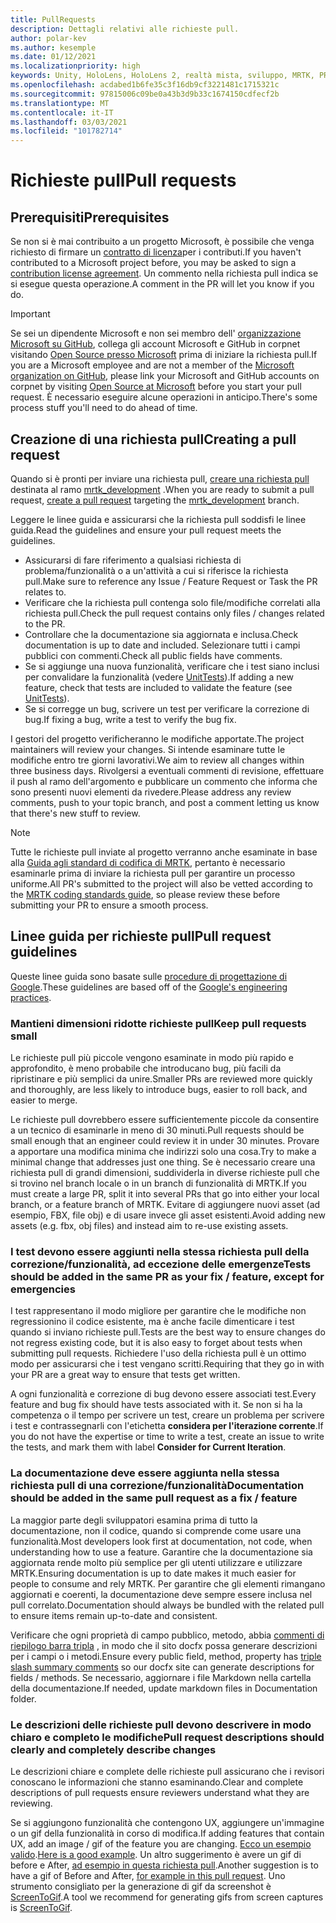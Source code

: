 ```yaml
---
title: PullRequests
description: Dettagli relativi alle richieste pull.
author: polar-kev
ms.author: kesemple
ms.date: 01/12/2021
ms.localizationpriority: high
keywords: Unity, HoloLens, HoloLens 2, realtà mista, sviluppo, MRTK, PR,
ms.openlocfilehash: acdabed1b6fe35c3f16db9cf3221481c1715321c
ms.sourcegitcommit: 97815006c09be0a43b3d9b33c1674150cdfecf2b
ms.translationtype: MT
ms.contentlocale: it-IT
ms.lasthandoff: 03/03/2021
ms.locfileid: "101782714"
---
```

# <a name="pull-requests"></a><span data-ttu-id="c4d7c-104">Richieste pull</span><span class="sxs-lookup"><span data-stu-id="c4d7c-104">Pull requests</span></span>

## <a name="prerequisites"></a><span data-ttu-id="c4d7c-105">Prerequisiti</span><span class="sxs-lookup"><span data-stu-id="c4d7c-105">Prerequisites</span></span>

<span data-ttu-id="c4d7c-106">Se non si è mai contribuito a un progetto Microsoft, è possibile che venga richiesto di firmare un [contratto di licenza](https://cla.microsoft.com/)per i contributi.</span><span class="sxs-lookup"><span data-stu-id="c4d7c-106">If you haven't contributed to a Microsoft project before, you may be asked to sign a [contribution license agreement](https://cla.microsoft.com/).</span></span>
<span data-ttu-id="c4d7c-107">Un commento nella richiesta pull indica se si esegue questa operazione.</span><span class="sxs-lookup"><span data-stu-id="c4d7c-107">A comment in the PR will let you know if you do.</span></span>

> [!IMPORTANT]
> <span data-ttu-id="c4d7c-108">Se sei un dipendente Microsoft e non sei membro dell' [organizzazione Microsoft su GitHub](https://github.com/Microsoft), collega gli account Microsoft e GitHub in corpnet visitando [Open Source presso Microsoft](https://opensource.microsoft.com/) prima di iniziare la richiesta pull.</span><span class="sxs-lookup"><span data-stu-id="c4d7c-108">If you are a Microsoft employee and are not a member of the [Microsoft organization on GitHub](https://github.com/Microsoft), please link your Microsoft and GitHub accounts on corpnet by visiting [Open Source at Microsoft](https://opensource.microsoft.com/) before you start your pull request.</span></span> <span data-ttu-id="c4d7c-109">È necessario eseguire alcune operazioni in anticipo.</span><span class="sxs-lookup"><span data-stu-id="c4d7c-109">There's some process stuff you'll need to do ahead of time.</span></span>

## <a name="creating-a-pull-request"></a><span data-ttu-id="c4d7c-110">Creazione di una richiesta pull</span><span class="sxs-lookup"><span data-stu-id="c4d7c-110">Creating a pull request</span></span>

<span data-ttu-id="c4d7c-111">Quando si è pronti per inviare una richiesta pull, [creare una richiesta pull](https://github.com/microsoft/MixedRealityToolkit-Unity/compare/mrtk_development...mrtk_development?expand=1) destinata al ramo [mrtk_development](https://github.com/microsoft/mixedrealitytoolkit-unity/tree/mrtk_development) .</span><span class="sxs-lookup"><span data-stu-id="c4d7c-111">When you are ready to submit a pull request, [create a pull request](https://github.com/microsoft/MixedRealityToolkit-Unity/compare/mrtk_development...mrtk_development?expand=1) targeting the [mrtk_development](https://github.com/microsoft/mixedrealitytoolkit-unity/tree/mrtk_development) branch.</span></span>

<span data-ttu-id="c4d7c-112">Leggere le linee guida e assicurarsi che la richiesta pull soddisfi le linee guida.</span><span class="sxs-lookup"><span data-stu-id="c4d7c-112">Read the guidelines and ensure your pull request meets the guidelines.</span></span>

* <span data-ttu-id="c4d7c-113">Assicurarsi di fare riferimento a qualsiasi richiesta di problema/funzionalità o a un'attività a cui si riferisce la richiesta pull.</span><span class="sxs-lookup"><span data-stu-id="c4d7c-113">Make sure to reference any Issue / Feature Request or Task the PR relates to.</span></span>
* <span data-ttu-id="c4d7c-114">Verificare che la richiesta pull contenga solo file/modifiche correlati alla richiesta pull.</span><span class="sxs-lookup"><span data-stu-id="c4d7c-114">Check the pull request contains only files / changes related to the PR.</span></span>
* <span data-ttu-id="c4d7c-115">Controllare che la documentazione sia aggiornata e inclusa.</span><span class="sxs-lookup"><span data-stu-id="c4d7c-115">Check documentation is up to date and included.</span></span> <span data-ttu-id="c4d7c-116">Selezionare tutti i campi pubblici con commenti.</span><span class="sxs-lookup"><span data-stu-id="c4d7c-116">Check all public fields have comments.</span></span>
* <span data-ttu-id="c4d7c-117">Se si aggiunge una nuova funzionalità, verificare che i test siano inclusi per convalidare la funzionalità (vedere [UnitTests](UnitTests.md)).</span><span class="sxs-lookup"><span data-stu-id="c4d7c-117">If adding a new feature, check that tests are included to validate the feature (see [UnitTests](UnitTests.md)).</span></span>
* <span data-ttu-id="c4d7c-118">Se si corregge un bug, scrivere un test per verificare la correzione di bug.</span><span class="sxs-lookup"><span data-stu-id="c4d7c-118">If fixing a bug, write a test to verify the bug fix.</span></span>

<span data-ttu-id="c4d7c-119">I gestori del progetto verificheranno le modifiche apportate.</span><span class="sxs-lookup"><span data-stu-id="c4d7c-119">The project maintainers will review your changes.</span></span> <span data-ttu-id="c4d7c-120">Si intende esaminare tutte le modifiche entro tre giorni lavorativi.</span><span class="sxs-lookup"><span data-stu-id="c4d7c-120">We aim to review all changes within three business days.</span></span> <span data-ttu-id="c4d7c-121">Rivolgersi a eventuali commenti di revisione, effettuare il push al ramo dell'argomento e pubblicare un commento che informa che sono presenti nuovi elementi da rivedere.</span><span class="sxs-lookup"><span data-stu-id="c4d7c-121">Please address any review comments, push to your topic branch, and post a comment letting us know that there's new stuff to review.</span></span>

> [!NOTE]
> <span data-ttu-id="c4d7c-122">Tutte le richieste pull inviate al progetto verranno anche esaminate in base alla [Guida agli standard di codifica di MRTK](CodingGuidelines.md), pertanto è necessario esaminarle prima di inviare la richiesta pull per garantire un processo uniforme.</span><span class="sxs-lookup"><span data-stu-id="c4d7c-122">All PR's submitted to the project will also be vetted according to the [MRTK coding standards guide](CodingGuidelines.md), so please review these before submitting your PR to ensure a smooth process.</span></span>

## <a name="pull-request-guidelines"></a><span data-ttu-id="c4d7c-123">Linee guida per richieste pull</span><span class="sxs-lookup"><span data-stu-id="c4d7c-123">Pull request guidelines</span></span>

<span data-ttu-id="c4d7c-124">Queste linee guida sono basate sulle [procedure di progettazione di Google](https://google.github.io/eng-practices/review/developer/small-cls.html).</span><span class="sxs-lookup"><span data-stu-id="c4d7c-124">These guidelines are based off of the [Google's engineering practices](https://google.github.io/eng-practices/review/developer/small-cls.html).</span></span>

### <a name="keep-pull-requests-small"></a><span data-ttu-id="c4d7c-125">Mantieni dimensioni ridotte richieste pull</span><span class="sxs-lookup"><span data-stu-id="c4d7c-125">Keep pull requests small</span></span>

<span data-ttu-id="c4d7c-126">Le richieste pull più piccole vengono esaminate in modo più rapido e approfondito, è meno probabile che introducano bug, più facili da ripristinare e più semplici da unire.</span><span class="sxs-lookup"><span data-stu-id="c4d7c-126">Smaller PRs are reviewed more quickly and thoroughly, are less likely to introduce bugs, easier to roll back, and easier to merge.</span></span>

<span data-ttu-id="c4d7c-127">Le richieste pull dovrebbero essere sufficientemente piccole da consentire a un tecnico di esaminarle in meno di 30 minuti.</span><span class="sxs-lookup"><span data-stu-id="c4d7c-127">Pull requests should be small enough that an engineer could review it in under 30 minutes.</span></span> <span data-ttu-id="c4d7c-128">Provare a apportare una modifica minima che indirizzi solo una cosa.</span><span class="sxs-lookup"><span data-stu-id="c4d7c-128">Try to make a minimal change that addresses just one thing.</span></span> <span data-ttu-id="c4d7c-129">Se è necessario creare una richiesta pull di grandi dimensioni, suddividerla in diverse richieste pull che si trovino nel branch locale o in un branch di funzionalità di MRTK.</span><span class="sxs-lookup"><span data-stu-id="c4d7c-129">If you must create a large PR, split it into several PRs that go into either your local branch, or a feature branch of MRTK.</span></span> <span data-ttu-id="c4d7c-130">Evitare di aggiungere nuovi asset (ad esempio, FBX, file obj) e di usare invece gli asset esistenti.</span><span class="sxs-lookup"><span data-stu-id="c4d7c-130">Avoid adding new assets (e.g. fbx, obj files) and instead aim to re-use existing assets.</span></span>

### <a name="tests-should-be-added-in-the-same-pr-as-your-fix--feature-except-for-emergencies"></a><span data-ttu-id="c4d7c-131">I test devono essere aggiunti nella stessa richiesta pull della correzione/funzionalità, ad eccezione delle emergenze</span><span class="sxs-lookup"><span data-stu-id="c4d7c-131">Tests should be added in the same PR as your fix / feature, except for emergencies</span></span>

<span data-ttu-id="c4d7c-132">I test rappresentano il modo migliore per garantire che le modifiche non regressionino il codice esistente, ma è anche facile dimenticare i test quando si inviano richieste pull.</span><span class="sxs-lookup"><span data-stu-id="c4d7c-132">Tests are the best way to ensure changes do not regress existing code, but it is also easy to forget about tests when submitting pull requests.</span></span> <span data-ttu-id="c4d7c-133">Richiedere l'uso della richiesta pull è un ottimo modo per assicurarsi che i test vengano scritti.</span><span class="sxs-lookup"><span data-stu-id="c4d7c-133">Requiring that they go in with your PR are a great way to ensure that tests get written.</span></span>

<span data-ttu-id="c4d7c-134">A ogni funzionalità e correzione di bug devono essere associati test.</span><span class="sxs-lookup"><span data-stu-id="c4d7c-134">Every feature and bug fix should have tests associated with it.</span></span> <span data-ttu-id="c4d7c-135">Se non si ha la competenza o il tempo per scrivere un test, creare un problema per scrivere i test e contrassegnarli con l'etichetta **considera per l'iterazione corrente**.</span><span class="sxs-lookup"><span data-stu-id="c4d7c-135">If you do not have the expertise or time to write a test, create an issue to write the tests, and mark them with label **Consider for Current Iteration**.</span></span>

### <a name="documentation-should-be-added-in-the-same-pull-request-as-a-fix--feature"></a><span data-ttu-id="c4d7c-136">La documentazione deve essere aggiunta nella stessa richiesta pull di una correzione/funzionalità</span><span class="sxs-lookup"><span data-stu-id="c4d7c-136">Documentation should be added in the same pull request as a fix / feature</span></span>

<span data-ttu-id="c4d7c-137">La maggior parte degli sviluppatori esamina prima di tutto la documentazione, non il codice, quando si comprende come usare una funzionalità.</span><span class="sxs-lookup"><span data-stu-id="c4d7c-137">Most developers look first at documentation, not code, when understanding how to use a feature.</span></span> <span data-ttu-id="c4d7c-138">Garantire che la documentazione sia aggiornata rende molto più semplice per gli utenti utilizzare e utilizzare MRTK.</span><span class="sxs-lookup"><span data-stu-id="c4d7c-138">Ensuring documentation is up to date makes it much easier for people to consume and rely MRTK.</span></span>  <span data-ttu-id="c4d7c-139">Per garantire che gli elementi rimangano aggiornati e coerenti, la documentazione deve sempre essere inclusa nel pull correlato.</span><span class="sxs-lookup"><span data-stu-id="c4d7c-139">Documentation should always be bundled with the related pull to ensure items remain up-to-date and consistent.</span></span>

<span data-ttu-id="c4d7c-140">Verificare che ogni proprietà di campo pubblico, metodo, abbia [commenti di riepilogo barra tripla](https://dotnet.github.io/docfx/spec/triple_slash_comments_spec.html) , in modo che il sito docfx possa generare descrizioni per i campi o i metodi.</span><span class="sxs-lookup"><span data-stu-id="c4d7c-140">Ensure every public field, method, property has [triple slash summary comments](https://dotnet.github.io/docfx/spec/triple_slash_comments_spec.html) so our docfx site can generate descriptions for fields / methods.</span></span> <span data-ttu-id="c4d7c-141">Se necessario, aggiornare i file Markdown nella cartella della documentazione.</span><span class="sxs-lookup"><span data-stu-id="c4d7c-141">If needed, update markdown files in Documentation folder.</span></span>

### <a name="pull-request-descriptions-should-clearly-and-completely-describe-changes"></a><span data-ttu-id="c4d7c-142">Le descrizioni delle richieste pull devono descrivere in modo chiaro e completo le modifiche</span><span class="sxs-lookup"><span data-stu-id="c4d7c-142">Pull request descriptions should clearly and completely describe changes</span></span>

<span data-ttu-id="c4d7c-143">Le descrizioni chiare e complete delle richieste pull assicurano che i revisori conoscano le informazioni che stanno esaminando.</span><span class="sxs-lookup"><span data-stu-id="c4d7c-143">Clear and complete descriptions of pull requests ensure reviewers understand what they are reviewing.</span></span>

<span data-ttu-id="c4d7c-144">Se si aggiungono funzionalità che contengono UX, aggiungere un'immagine o un gif della funzionalità in corso di modifica.</span><span class="sxs-lookup"><span data-stu-id="c4d7c-144">If adding features that contain UX, add an image / gif of the feature you are changing.</span></span> <span data-ttu-id="c4d7c-145">[Ecco un esempio valido](https://github.com/microsoft/MixedRealityToolkit-Unity/pull/4532).</span><span class="sxs-lookup"><span data-stu-id="c4d7c-145">[Here is a good example](https://github.com/microsoft/MixedRealityToolkit-Unity/pull/4532).</span></span> <span data-ttu-id="c4d7c-146">Un altro suggerimento è avere un gif di before e After, [ad esempio in questa richiesta pull](https://github.com/microsoft/MixedRealityToolkit-Unity/pull/5896).</span><span class="sxs-lookup"><span data-stu-id="c4d7c-146">Another suggestion is to have a gif of Before and After, [for example in this pull request](https://github.com/microsoft/MixedRealityToolkit-Unity/pull/5896).</span></span> <span data-ttu-id="c4d7c-147">Uno strumento consigliato per la generazione di gif da screenshot è [ScreenToGif](https://www.screentogif.com/).</span><span class="sxs-lookup"><span data-stu-id="c4d7c-147">A tool we recommend for generating gifs from screen captures is [ScreenToGif](https://www.screentogif.com/).</span></span>
